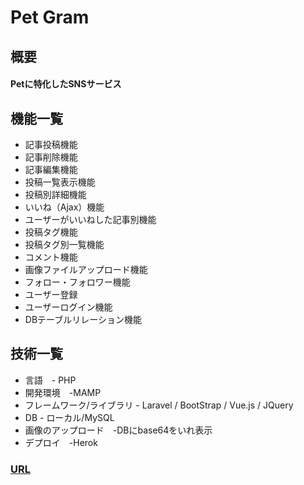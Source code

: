 # Pet Gram

## 概要
#### Petに特化したSNSサービス

## 機能一覧
- 記事投稿機能
- 記事削除機能
- 記事編集機能
- 投稿一覧表示機能
- 投稿別詳細機能
- いいね（Ajax）機能
- ユーザーがいいねした記事別機能
- 投稿タグ機能
- 投稿タグ別一覧機能
- コメント機能
- 画像ファイルアップロード機能
- フォロー・フォロワー機能
- ユーザー登録
- ユーザーログイン機能
- DBテーブルリレーション機能

## 技術一覧
- 言語　- PHP
- 開発環境　-MAMP
- フレームワーク/ライブラリ - Laravel / BootStrap / Vue.js / JQuery
- DB - ローカル/MySQL
- 画像のアップロード　-DBにbase64をいれ表示
- デプロイ　-Herok

### [URL](https://pet-gram.herokuapp.com/)

